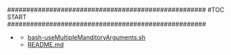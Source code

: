 







####################################################
#TOC START
####################################################
* [](.//README.md)
    * [bash-useMultipleManditoryArguments.sh](./bash-useMultipleManditoryArguments.sh)
    * [README.md](./README.md)
